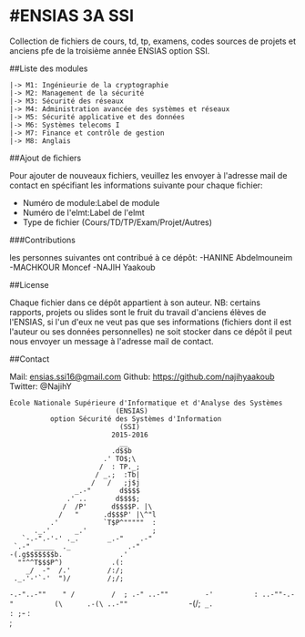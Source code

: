 #ENSIAS 3A SSI 
===============
Collection de fichiers de cours, td, tp, examens, codes sources de projets et anciens pfe de la troisième année ENSIAS option SSI.

##Liste des modules

	|-> M1: Ingénieurie de la cryptographie
	|-> M2: Management de la sécurité
	|-> M3: Sécurité des réseaux
	|-> M4: Administration avancée des systèmes et réseaux
	|-> M5: Sécurité applicative et des données
	|-> M6: Systèmes telecoms I
	|-> M7: Finance et contrôle de gestion
	|-> M8: Anglais

##Ajout de fichiers

Pour ajouter de nouveaux fichiers, veuillez les envoyer à l'adresse mail de contact en spécifiant les informations suivante pour chaque fichier:
* Numéro de module:Label de module
* Numéro de l'elmt:Label de l'elmt
* Type de fichier (Cours/TD/TP/Exam/Projet/Autres)

###Contributions

les personnes suivantes ont contribué à ce dépôt:
	-HANINE Abdelmouneim
	-MACHKOUR Moncef
	-NAJIH Yaakoub

##License

Chaque fichier dans ce dépôt appartient à son auteur. 
NB: certains rapports, projets ou slides sont le fruit du travail d'anciens élèves de l'ENSIAS, si l'un d'eux ne veut pas que ses informations (fichiers dont il est l'auteur ou ses données personnelles) ne soit stocker dans ce dépôt il peut nous envoyer un message à l'adresse mail de contact. 

##Contact

Mail: ensias.ssi16@gmail.com
Github: https://github.com/najihyaakoub
Twitter: @NajihY


	École Nationale Supérieure d'Informatique et d'Analyse des Systèmes
							  (ENSIAS)
			  option Sécurité des Systèmes d'Information
							   (SSI)
						     2015-2016
                               __
                             .d$$b
                           .' TO$;\
                          /  : TP._;
                         / _.;  :Tb|
                        /   /   ;j$j
                    _.-"       d$$$$
                  .' ..       d$$$$;
                 /  /P'      d$$$$P. |\
                /   "      .d$$$P' |\^"l
              .'           `T$P^"""""  :
          ._.'      _.'                ;
       `-.-".-'-' ._.       _.-"    .-"
     `.-" _____  ._              .-"
    -(.g$$$$$$$b.              .'
      ""^^T$$$P^)            .(:
        _/  -"  /.'         /:/;
     ._.'-'`-'  ")/         /;/;
  `-.-"..-""    " /         /  ;
 .-" ..-""         -'          :
 ..-""-.-"          (\      .-(\
   ..-""               `-\(\/;`
     _.                      :
                             ;`-
                            :\
                            ;